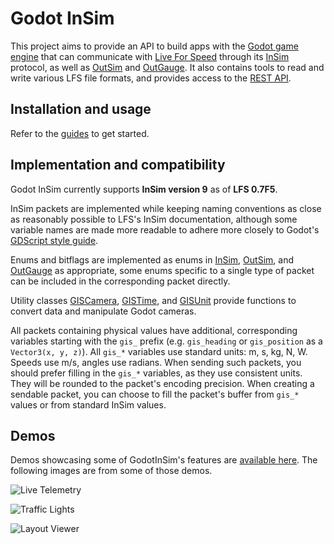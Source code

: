 # Godot InSim

This project aims to provide an API to build apps with the [Godot game engine](https://godotengine.org/)
that can communicate with [Live For Speed](https://www.lfs.net) through its [InSim](/docs/guides/getting_started/insim)
protocol, as well as [OutSim](/docs/guides/getting_started/outsim) and [OutGauge](/docs/guides/getting_started/outgauge).
It also contains tools to read and write various LFS file formats, and provides access to the
[REST API](/docs/guides/getting_started/rest_api).

## Installation and usage

Refer to the [guides](/docs/guides) to get started.

## Implementation and compatibility

Godot InSim currently supports **InSim version 9** as of **LFS 0.7F5**.

InSim packets are implemented while keeping naming conventions as close as reasonably possible
to LFS's InSim documentation, although some variable names are made more readable to adhere
more closely to Godot's
[GDScript style guide](https://docs.godotengine.org/en/stable/tutorials/scripting/gdscript/gdscript_styleguide.html).

Enums and bitflags are implemented as enums in [InSim](/docs/class_ref/InSim), [OutSim](/docs/class_ref/OutSim),
and [OutGauge](/docs/class_ref/OutGauge) as appropriate, some enums specific to a single type of packet can be
included in the corresponding packet directly.

Utility classes [GISCamera](/docs/class_ref/GISCamera), [GISTime](/docs/class_ref/GISTime), and
[GISUnit](/docs/class_ref/GISUnit) provide functions to convert data and manipulate Godot cameras.

All packets containing physical values have additional, corresponding variables starting with
the `gis_` prefix (e.g. `gis_heading` or `gis_position` as a `Vector3(x, y, z)`). All `gis_*`
variables use standard units: m, s, kg, N, W. Speeds use m/s, angles use radians. When sending
such packets, you should prefer filling in the `gis_*` variables, as they use consistent units.
They will be rounded to the packet's encoding precision. When creating a sendable packet, you can
choose to fill the packet's buffer from `gis_*` values or from standard InSim values.

## Demos

Demos showcasing some of GodotInSim's features are [available here](/docs/guides/demos/intro).
The following images are from some of those demos.

![Live Telemetry](/img/homepage/telemetry_2.jpg)

![Traffic Lights](/img/homepage/traffic_lights_2.jpg)

![Layout Viewer](/img/homepage/layout_viewer_gis.jpg)

